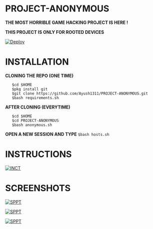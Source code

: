 # PROJECT-ANONYMOUS

**THE MOST HORRIBLE GAME HACKING PROJECT IS HERE !**

**THIS PROJECT IS ONLY FOR ROOTED DEVICES**

[![Deploy](https://telegra.ph/file/7ca5bc0f3e72ac82edb1f.jpg)](https://ayush1311.github.io/PROJECT-ANONYMOUS/)

# INSTALLATION

**CLONING THE REPO (ONE TIME)**

```
   $cd $HOME
   $pkg install git
   $git clone https://github.com/Ayush1311/PROJECT-ANONYMOUS.git    
   $bash requirements.sh
```

**AFTER CLONING (EVERYTIME)**
  
```
   $cd $HOME
   $cd PROJECT-ANONYMOUS
   $bash anonymous.sh
```

**OPEN A NEW SESSION AND TYPE**
`
$bash hosts.sh
`
# INSTRUCTIONS

[![INCT](https://telegra.ph/file/d1410d93afc95075703a9.png)]()

# SCREENSHOTS

[![SPPT](https://telegra.ph/file/c1d18c72958d5125f417d.png)]()

[![SPPT](https://telegra.ph/file/1e5f3fff17e722f6fe91c.png)]()

[![SPPT](https://telegra.ph/file/5578b046968fd9cba25f3.png)]()
